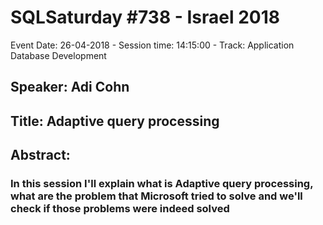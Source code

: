 # SQLSaturday #738 - Israel 2018
Event Date: 26-04-2018 - Session time: 14:15:00 - Track: Application  Database Development
## Speaker: Adi Cohn
## Title: Adaptive query processing
## Abstract:
### In this session I'll explain what is Adaptive query processing, what are the problem that Microsoft tried to solve and we'll check if those problems were indeed solved

